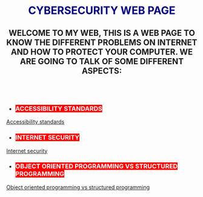 
<h1 style="text-align: center;"><span style="color: #000080;">CYBERSECURITY WEB PAGE</span></h1>
<h2 style="text-align: center;">WELCOME TO MY WEB, THIS IS A WEB PAGE TO KNOW THE DIFFERENT PROBLEMS ON INTERNET AND HOW TO PROTECT YOUR COMPUTER. WE ARE GOING TO TALK OF SOME DIFFERENT ASPECTS:</h2>
<h2>&nbsp;</h2>
<ul>
<li>
<h3><span style="background-color: #ff0000; color: #ffffff;">ACCESSIBILITY STANDARDS</span></h3>
</li>
</ul>
<p><a href="https://jaimuspl21.github.io/CYBER-SECURITY/Accessibility_standards.html">Accessibility standards</a></p>
<ul>
<li>
<h3><span style="background-color: #ff0000; color: #ffffff;">INTERNET SECURITY</span></h3>
</li>
</ul>
<p><a href="https://jaimuspl21.github.io/CYBER-SECURITY/Internet_security.html">Internet security</a></p>
<ul>
<li>
<h3><span style="background-color: #ff0000; color: #ffffff;">OBJECT ORIENTED PROGRAMMING VS STRUCTURED PROGRAMMING</span></h3>
</li>
</ul>
<p><a href="https://jaimuspl21.github.io/CYBER-SECURITY/Obj_oriented_programming_vs_structured_programming.html">Object oriented programming vs structured programming</a></p>  


